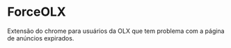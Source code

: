 # ForceOLX
Extensão do chrome para usuários da OLX que tem problema com a página de anúncios expirados.
